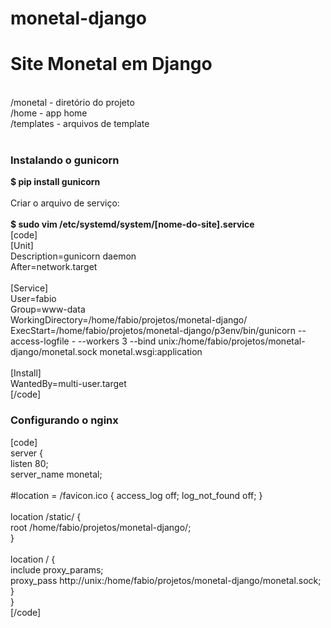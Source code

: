 # monetal-django
<h1>Site Monetal em Django</h1>
<br/>
/monetal - diretório do projeto<br/>
/home - app home<br/>
/templates - arquivos de template<br/>
<br/>
<h3>Instalando o gunicorn</h3>

<strong>$ pip install gunicorn</strong><br/>
<br/>
Criar o arquivo de serviço:<br/>
<br/>
<strong>$ sudo vim /etc/systemd/system/[nome-do-site].service</strong>
<br/>
[code]<br/>
[Unit]<br/>
Description=gunicorn daemon<br/>
After=network.target<br/>
<br/>
[Service]<br/>
User=fabio<br/>
Group=www-data<br/>
WorkingDirectory=/home/fabio/projetos/monetal-django/<br/>
ExecStart=/home/fabio/projetos/monetal-django/p3env/bin/gunicorn --access-logfile - --workers 3 --bind unix:/home/fabio/projetos/monetal-django/monetal.sock monetal.wsgi:application<br/>
<br/>
[Install]<br/>
WantedBy=multi-user.target<br/>
[/code]<br/>

<h3>Configurando o nginx</h3>

[code]<br/>
server {<br/>
    listen 80;<br/>
    server_name monetal;<br/>
<br/>
    #location = /favicon.ico { access_log off; log_not_found off; }<br/>
<br/>
    location /static/ {<br/>
	root /home/fabio/projetos/monetal-django/;<br/>
    }<br/>
<br/>
    location / {<br/>
        include proxy_params;<br/>
        proxy_pass http://unix:/home/fabio/projetos/monetal-django/monetal.sock;<br/>
    }<br/>
}<br/>
[/code]<br/>
